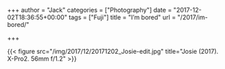 +++
author = "Jack"
categories = ["Photography"]
date = "2017-12-02T18:36:55+00:00"
tags = ["Fuji"]
title = "I’m bored"
url = "/2017/im-bored/"

+++

{{< figure src="/img/2017/12/20171202_Josie-edit.jpg" title="Josie (2017). X-Pro2. 56mm f/1.2" >}}

